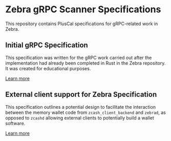 # Zebra gRPC Scanner Specifications

This repository contains PlusCal specifications for gRPC-related work in Zebra.

## Initial gRPC Specification

This specification was written for the gRPC work carried out after the implementation had already been completed in Rust in the Zebra repository. It was created for educational purposes.

[Learn more](grpc.md)

## External client support for Zebra Specification

This specification outlines a potential design to facilitate the interaction between the memory wallet code from `zcash_client_backend` and `zebrad`, as opposed to `zcashd` allowing external clients to potentially build a wallet software.

[Learn more](client_integration.md)
